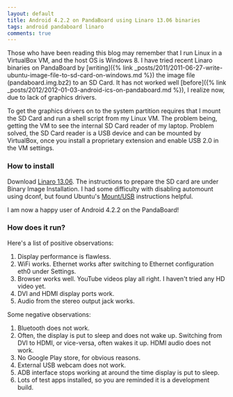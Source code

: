 ```yaml
---
layout: default
title: Android 4.2.2 on PandaBoard using Linaro 13.06 binaries
tags: android pandaboard linaro
comments: true
---
```


Those who have been reading this blog may remember that I run Linux in a VirtualBox VM, and the host OS is Windows 8. I have tried recent Linaro binaries on PandaBoard by [writing]({% link _posts/2011/2011-06-27-write-ubuntu-image-file-to-sd-card-on-windows.md %}) the image file (pandaboard.img.bz2) to an SD Card. It has not worked well [before]({% link _posts/2012/2012-01-03-android-ics-on-pandaboard.md %}), I realize now, due to lack of graphics drivers.

To get the graphics drivers on to the system partition requires that I mount the SD Card and run a shell script from my Linux VM. The problem being, getting the VM to see the internal SD Card reader of my laptop. Problem solved, the SD Card reader is a USB device and can be mounted by VirtualBox, once you install a proprietary extension and enable USB 2.0 in the VM settings.

### How to install

Download [Linaro 13.06](https://releases.linaro.org/archive/13.06/android/images/panda-linaro/). The instructions to prepare the SD card are under Binary Image Installation. I had some difficulty with disabling automount using dconf, but found Ubuntu's [Mount/USB](https://help.ubuntu.com/community/Mount/USB) instructions helpful.

I am now a happy user of Android 4.2.2 on the PandaBoard!

### How does it run?

Here's a list of positive observations:

1. Display performance is flawless.
2. WiFi works. Ethernet works after switching to Ethernet configuration eth0 under Settings.
3. Browser works well. YouTube videos play all right. I haven't tried any HD video yet.
4. DVI and HDMI display ports work.
5. Audio from the stereo output jack works.

Some negative observations:

1. Bluetooth does not work.
2. Often, the display is put to sleep and does not wake up. Switching from DVI to HDMI, or vice-versa, often wakes it up. HDMI audio does not work.
3. No Google Play store, for obvious reasons.
4. External USB webcam does not work.
5. ADB interface stops working at around the time display is put to sleep.
6. Lots of test apps installed, so you are reminded it is a development build.

